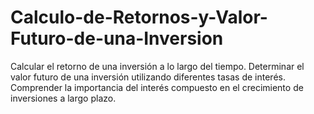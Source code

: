 # Calculo-de-Retornos-y-Valor-Futuro-de-una-Inversion
Calcular el retorno de una inversión a lo largo del tiempo. Determinar el valor futuro de una inversión utilizando diferentes tasas de interés. Comprender la importancia del interés compuesto en el crecimiento de inversiones a largo plazo.

